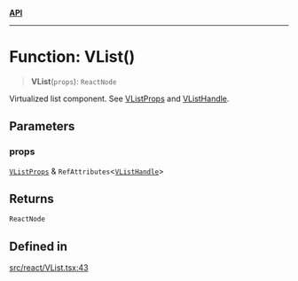 [**API**](../../API.md)

***

# Function: VList()

> **VList**(`props`): `ReactNode`

Virtualized list component. See [VListProps](../interfaces/VListProps.md) and [VListHandle](../interfaces/VListHandle.md).

## Parameters

### props

[`VListProps`](../interfaces/VListProps.md) & `RefAttributes`\<[`VListHandle`](../interfaces/VListHandle.md)\>

## Returns

`ReactNode`

## Defined in

[src/react/VList.tsx:43](https://github.com/inokawa/virtua/blob/8d5222c7e9c2619e43b1dc82d4eede5869ba50ca/src/react/VList.tsx#L43)
